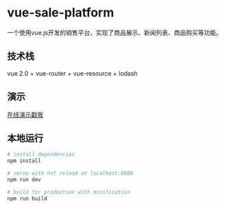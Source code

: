 # vue-sale-platform
一个使用vue.js开发的销售平台，实现了商品展示、新闻列表、商品购买等功能。

## 技术栈
vue 2.0 + vue-router + vue-resource + lodash

## 演示
<a href="http://shx89.com/vue-sale-platform/index.html">在线演示戳我</a>

## 本地运行
``` bash
# install dependencies
npm install

# serve with hot reload at localhost:8080
npm run dev

# build for production with minification
npm run build
```

